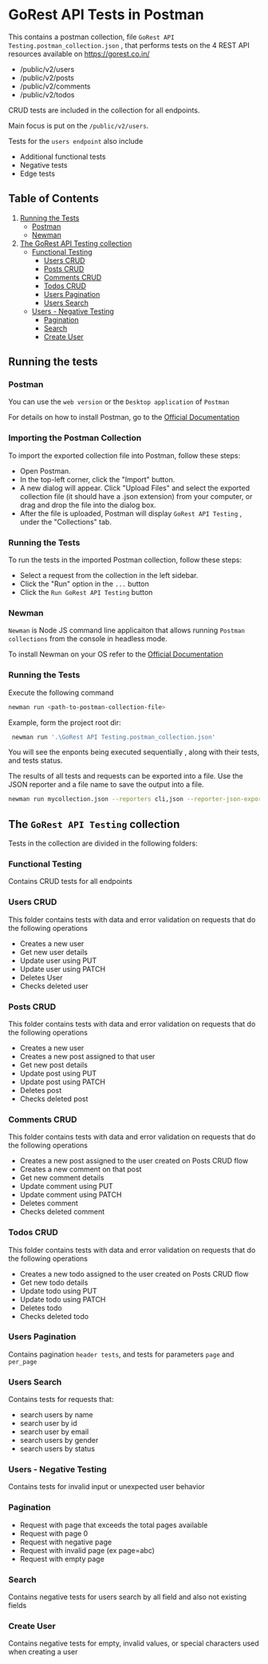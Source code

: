 # GoRest API Tests in Postman

This contains a postman collection, file `GoRest API Testing.postman_collection.json` , that performs tests on the 4 REST API resources available on https://gorest.co.in/     

- /public/v2/users
- /public/v2/posts
- /public/v2/comments
- /public/v2/todos

CRUD tests are included in the collection for all endpoints.

Main focus is put on the `/public/v2/users`.

Tests for the `users endpoint` also include
 - Additional functional tests
 - Negative tests
 - Edge tests 

## Table of Contents

1. [Running the Tests](#running-the-tests)
    -  [Postman](#postman)
    -  [Newman](#newman)
2. [The GoRest API Testing collection](#the-gorest-api-testing-collection)
    -  [Functional Testing](#functional-testing)
        - [Users CRUD](#users-crud)
        - [Posts CRUD](#posts-crud)
        - [Comments CRUD](#comments-crud)
        - [Todos CRUD](#todos-crud)
        - [Users Pagination](#users-pagination)
        - [Users Search](#users-search)
    -  [Users - Negative Testing](#users---negative-testing)    
        - [Pagination](#pagination)
        - [Search](#pagination)
        - [Create User](#pagination)

## Running the tests

### Postman

You can use the `web version` or the `Desktop application` of `Postman`

For details on how to install Postman, go to the [Official Documentation](https://learning.postman.com/docs/getting-started/installation-and-updates/)


### Importing the Postman Collection

To import the exported collection file into Postman, follow these steps:

- Open Postman.
- In the top-left corner, click the "Import" button.
- A new dialog will appear. Click "Upload Files" and select the exported collection file (it should have a .json extension) from your computer, or drag and drop the file into the dialog box.
- After the file is uploaded, Postman will display `GoRest API Testing` , under the "Collections" tab.


### Running the Tests
To run the tests in the imported Postman collection, follow these steps:

- Select a request from the collection in the left sidebar.
- Click the "Run" option in the `...` button 
- Click the `Run GoRest API Testing` button

### Newman

`Newman` is  Node JS command line applicaiton that allows running `Postman collections` from the console in headless mode.

To install Newman on your OS refer to the [Official Documentation](https://learning.postman.com/docs/collections/using-newman-cli/installing-running-newman/)

### Running the Tests

Execute the following command

```bash
newman run <path-to-postman-collection-file>
```

Example, form the project root dir:

```bash
 newman run '.\GoRest API Testing.postman_collection.json'
```

You will see the enponts being executed sequentially , along with their tests, and tests status.


The results of all tests and requests can be exported into a file. Use the JSON reporter and a file name to save the output into a file.

```bash
newman run mycollection.json --reporters cli,json --reporter-json-export outputfile.json
```


## The `GoRest API Testing` collection

Tests in the collection are divided in the following folders:

### Functional Testing

Contains CRUD tests for all endpoints

### Users CRUD

This folder contains tests with data and error validation on requests
that do the following operations

 - Creates a new user
 - Get new user details
 - Update user using PUT
 - Update user using PATCH
 - Deletes User
 - Checks deleted user 

### Posts CRUD

This folder contains tests with data and error validation on requests
that do the following operations

 - Creates a new user
 - Creates a new post assigned to that user
 - Get new post details
 - Update post using PUT
 - Update post using PATCH
 - Deletes post
 - Checks deleted post 

### Comments CRUD

This folder contains tests with data and error validation on requests
that do the following operations

 - Creates a new post assigned to the user created on Posts CRUD flow
 - Creates a new comment on that post
 - Get new comment details
 - Update comment using PUT
 - Update comment using PATCH
 - Deletes comment
 - Checks deleted comment 

### Todos CRUD

This folder contains tests with data and error validation on requests
that do the following operations

 - Creates a new todo assigned to the user created on Posts CRUD flow
 - Get new todo details
 - Update todo using PUT
 - Update todo using PATCH
 - Deletes todo
 - Checks deleted todo 

### Users Pagination

Contains pagination `header tests`, and tests for parameters
`page` and `per_page`

### Users Search

Contains tests for requests that:
- search users by name
- search user by id
- search user by email
- search users by gender
- search users by status

### Users - Negative Testing

Contains tests for invalid input or unexpected user behavior

### Pagination

- Request with page that exceeds the total pages available
- Request with page 0
- Request with negative page
- Request with invalid page (ex page=abc)
- Request with empty page

### Search

Contains negative tests for users search by all field and also
not existing fields


### Create User

Contains negative tests for empty, invalid values, or special characters used when creating a user
